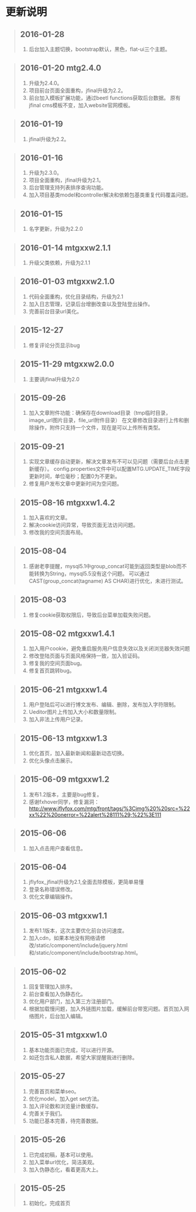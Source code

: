 # 更新说明
>## 2016-01-28
> 1. 后台加入主题切换，bootstrap默认，黑色，flat-ui三个主题。

>## 2016-01-20 mtg2.4.0
> 1. 升级为2.4.0。
> 2. 项目前台页面全面重构，jfinal升级为2.2。
> 3. 前台加入模板扩展功能，通过beetl functions获取后台数据。
原有jfinal cms模板不变，加入website官网模板。

>## 2016-01-19
> 1. jfinal升级为2.2。

>## 2016-01-16
> 1. 升级为2.3.0。
> 2. 项目全面重构，jfinal升级为2.1。
> 3. 后台管理支持列表排序查询功能。
> 4. 加入项目基类model和controller解决和依赖包基类重复代码覆盖问题。

>## 2016-01-15
> 1. 名字更新，升级为2.2.0

>## 2016-01-14 mtgxxw2.1.1
> 1. 升级父类依赖，升级为2.1.1

>## 2016-01-03 mtgxxw2.1.0
> 1. 代码全面重构，优化目录结构，升级为2.1
> 2. 加入日志管理，记录后台增删改查以及登陆登出操作。
> 3. 完善前台目录url美化。

>## 2015-12-27
> 1. 修复评论分页显示bug

>## 2015-11-29 mtgxxw2.0.0
> 1. 主要讲jfinal升级为2.0

>## 2015-09-26
> 1. 加入文章附件功能：确保存在download目录（tmp临时目录，image_url图片目录，file_url附件目录）
> 在文章修改目录进行上传和删除操作，附件只支持一个文件，现在是可以上传所有类型。

>## 2015-09-21
> 1. 实现文章缓存自动更新，解决文章发布不可以见问题（需要后台点击更新缓存）。
> config.properties文件中可以配置MTG.UPDATE_TIME字段更新时间，单位毫秒；配置0为不更新。
> 2. 修复用户发布文章中更新时间为空问题。

>## 2015-08-16 mtgxxw1.4.2
> 1. 加入喜欢的文章。
> 2. 解决cookie访问异常，导致页面无法访问问题。
> 3. 修改我的空间页面布局。

>## 2015-08-04
> 1. 感谢老李提醒，mysql5.1中group_concat可能到返回类型是blob而不能转换为String，mysql5.5没有这个问题。
可以通过CAST(group_concat(tagname) AS CHAR)进行优化，未进行测试。

>## 2015-08-03
> 1. 修复cookie获取权限后，导致后台菜单加载失败问题。

>## 2015-08-02 mtgxxw1.4.1
> 1. 加入用户cookie，避免重启服务用户信息失效以及关闭浏览器失效问题
> 2. 修改登陆页面与页面风格保持一致，加入验证码。
> 3. 修复我的空间页面bug。
> 4. 修复首页跳转bug。

>## 2015-06-21 mtgxxw1.4
> 1. 用户登陆后可以进行博文发布、编辑、删除，发布加入字符限制。
> 2. Ueditor图片上传加入大小和数量限制。
> 3. 加入非法上传用户记录。

>## 2015-06-13 mtgxxw1.3
> 1. 优化首页，加入最新新闻和最新动态切换。
> 2. 优化头像点击展示。

>## 2015-06-09 mtgxxw1.2
> 1. 发布1.2版本，主要是bug修复。
> 2. 感谢fxhover同学，修复漏洞：http://www.jflyfox.com/mtg/front/tags/%3Cimg%20%20src=%22xx%22%20onerror=%22alert%28111%29;%22%3E111

>## 2015-06-06
> 1. 加入点击用户查看信息。

>## 2015-06-04
> 1. jflyfox_jfinal升级为2.1,全面去除模板，更简单易懂
> 2. 登录名称错误修改。
> 3. 优化文章编辑操作。

>## 2015-06-03 mtgxxw1.1
> 1. 发布1.1版本，这次主要优化前台访问速度。
> 2. 加入cdn，如果本地没有网络请修改/static/component/include/jquery.html和/static/component/include/bootstrap.html。

>## 2015-06-02
> 1. 回复管理加入排序。
> 2. 前台查看加入伪静态化。
> 3. 优化用户部门，加入第三方注册部门。
> 4. 根据加载慢问题，加入外链图片加载，缓解前台带宽问题。首页加入网络图片，后台加入编辑。

>## 2015-05-31 mtgxxw1.0
> 1. 基本功能页面已完成，可以进行开源。
> 2. 如还包含私人数据，希望大家提醒我进行删除。

>## 2015-05-27
> 1. 完善首页和菜单seo。
> 2. 优化model，加入get set方法。
> 3. 加入评论数和浏览量计数缓存。
> 4. 完善关于我们。
> 5. 功能已基本完善，待完善数据。


>## 2015-05-26
> 1. 已完成初稿，基本可以使用。
> 2. 加入菜单url优化，简洁美观。
> 3. 加入伪静态化，看着更高大上。

>## 2015-05-25
> 1. 初始化，完成首页